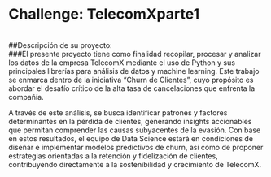 # Challenge: TelecomXparte1
<br>
##Descripción de su proyecto:
<br>
###El presente proyecto tiene como finalidad recopilar, procesar y analizar los datos de la empresa TelecomX mediante el uso de Python y sus principales librerías para análisis de datos y machine learning. Este trabajo se enmarca dentro de la iniciativa “Churn de Clientes”, cuyo propósito es abordar el desafío crítico de la alta tasa de cancelaciones que enfrenta la compañía.

A través de este análisis, se busca identificar patrones y factores determinantes en la pérdida de clientes, generando insights accionables que permitan comprender las causas subyacentes de la evasión. Con base en estos resultados, el equipo de Data Science estará en condiciones de diseñar e implementar modelos predictivos de churn, así como de proponer estrategias orientadas a la retención y fidelización de clientes, contribuyendo directamente a la sostenibilidad y crecimiento de TelecomX.
